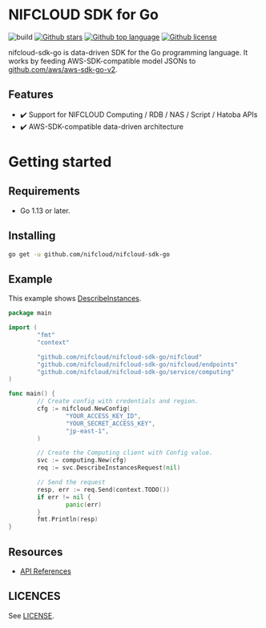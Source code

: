 # NIFCLOUD SDK for Go

![build](https://github.com/nifcloud/nifcloud-sdk-go/workflows/Build/badge.svg)
[![Github stars](https://img.shields.io/github/stars/nifcloud/nifcloud-sdk-go)](https://github.com/nifcloud/nifcloud-sdk-go/stargazers)
[![Github top language](https://img.shields.io/github/languages/top/nifcloud/nifcloud-sdk-go)](https://github.com/nifcloud/nifcloud-sdk-go/)
[![Github license](https://img.shields.io/github/license/nifcloud/nifcloud-sdk-go)](https://github.com/nifcloud/nifcloud-sdk-go/)

nifcloud-sdk-go is data-driven SDK for the Go programming language.
It works by feeding AWS-SDK-compatible model JSONs to [github.com/aws/aws-sdk-go-v2](https://github.com/aws/aws-sdk-go-v2).

## Features

* :heavy_check_mark: Support for NIFCLOUD Computing / RDB / NAS / Script / Hatoba APIs
* :heavy_check_mark: AWS-SDK-compatible data-driven architecture

# Getting started

## Requirements

* Go 1.13 or later.

## Installing

```sh
go get -u github.com/nifcloud/nifcloud-sdk-go
```

## Example

This example shows [DescribeInstances](https://pfs.nifcloud.com/api/rest/DescribeInstances.htm).

```go
package main

import (
        "fmt"
        "context"

        "github.com/nifcloud/nifcloud-sdk-go/nifcloud"
        "github.com/nifcloud/nifcloud-sdk-go/nifcloud/endpoints"
        "github.com/nifcloud/nifcloud-sdk-go/service/computing"
)

func main() {
        // Create config with credentials and region.
        cfg := nifcloud.NewConfig(
                "YOUR_ACCESS_KEY_ID",
                "YOUR_SECRET_ACCESS_KEY",
                "jp-east-1",
        )

        // Create the Computing client with Config value.
        svc := computing.New(cfg)
        req := svc.DescribeInstancesRequest(nil)

        // Send the request
        resp, err := req.Send(context.TODO())
        if err != nil {
                panic(err)
        }
        fmt.Println(resp)
}
```

## Resources

- [API References](https://pfs.nifcloud.com/api/)

## LICENCES

See [LICENSE](LICENSE).
